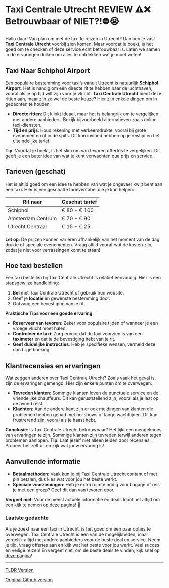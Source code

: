 # Taxi Centrale Utrecht REVIEW ⚠️❌ Betrouwbaar of NIET?!⛔️😭

Hallo daar! Van plan om met de taxi te reizen in Utrecht? Dan heb je vast **Taxi Centrale Utrecht** voorbij zien komen. Maar voordat je boekt, is het goed om te checken of deze service echt betrouwbaar is. Laten we samen in de ervaringen duiken om alles te ontdekken wat je moet weten!

## Taxi Naar Schiphol Airport

Een populaire bestemming voor taxi’s vanuit Utrecht is natuurlijk **Schiphol Airport**. Het is handig om een directe rit te hebben naar de luchthaven, vooral als je op tijd wilt zijn voor je vlucht. **Taxi Centrale Utrecht** biedt deze ritten aan, maar zijn ze wel de beste keuze? Hier zijn enkele dingen om in gedachten te houden:

- **Directe ritten**: Dit klinkt ideaal, maar het is belangrijk om te vergelijken met andere aanbieders. Bekijk bijvoorbeeld alternatieven zoals online taxi-diensten.  
- **Tijd en prijs**: Houd rekening met verkeersdrukte, vooral bij grote evenementen of in de spits. Dit kan invloed hebben op je reistijd en het uiteindelijke tarief.

**Tip**: Voordat je boekt, is het slim om van tevoren offertes te vergelijken. Dit geeft je een beter idee van wat je kunt verwachten qua prijs en service.

## Tarieven (geschat)

Het is altijd goed om een idee te hebben van wat je ongeveer kwijt bent aan een taxi. Hier is een geschatte tarieventabel die je kan helpen:

| Rit naar                | Geschat tarief  |
|-------------------------|------------------|
| Schiphol                | € 80 - € 100     |
| Amsterdam Centrum       | € 70 - € 90      |
| Utrecht Centraal        | € 15 - € 25      |

**Let op**: De prijzen kunnen variëren afhankelijk van het moment van de dag, drukte of speciale evenementen. Vraag altijd vooraf wat de kosten zijn, zodat je niet voor verrassingen komt te staan!

## Hoe taxi bestellen

Een taxi bestellen bij Taxi Centrale Utrecht is relatief eenvoudig. Hier is een stapsgewijze handleiding:

1. **Bel** met Taxi Centrale Utrecht of gebruik hun website.
2. Geef je **locatie** en gewenste bestemming door.
3. Ontvang een bevestiging van je rit.

**Praktische Tips voor een goede ervaring**:

- **Reserveer van tevoren**: Zeker voor populaire tijden of wanneer je een vroege vlucht moet halen.
- **Controleer de taxi**: Zorg ervoor dat de taxi voorzien is van een **taximeter** en dat je de bevestiging hebt van je rit.
- **Geef duidelijke instructies**: Heb je specifieke wensen, vermeld deze dan bij je boeking.

## Klantrecensies en ervaringen

Wat zeggen anderen over Taxi Centrale Utrecht? Zoals vaak het geval is, zijn de ervaringen gemengd. Hier zijn enkele punten om te overwegen:

- **Tevreden klanten**: Sommige klanten loven de punctuele service en de vriendelijke chauffeurs. Dit kan geruststellend zijn, vooral als je laat op de avond reist.
- **Klachten**: Aan de andere kant zijn er ook meldingen van klanten die problemen hebben gehad met no-shows of lange wachttijden. Dit kan frustrerend zijn, vooral als je haast hebt.

**Conclusie**: Is Taxi Centrale Utrecht betrouwbaar? Het lijkt een mengelmoes van ervaringen te zijn. Sommige klanten zijn tevreden terwijl anderen tegen problemen aanlopen. **Tip**: Laat jezelf niet alleen leiden door recensies. Probeer het zelf uit en kijk wat jouw ervaring is!

## Aanvullende informatie

- **Betaalmethoden**: Vaak kun je bij Taxi Centrale Utrecht contant of met pin betalen, dus kies wat voor jou het beste werkt.
- **Speciale voorzieningen**: Heb je extra ruimte nodig voor bagage of reis je met een groep? Geef dit dan van tevoren door.

**Vergeet niet**: Voor de meest actuele informatie en deals loont het altijd om een kijk te nemen op [deze pagina](https://132.nl/SnelTaxi)! 🚖

### Laatste gedachte

Als je zoekt naar een taxi in Utrecht, is het goed om een paar opties te overwegen. Taxi Centrale Utrecht is een van de mogelijkheden, maar vergelijk altijd met andere aanbieders voor de beste deal en service. Neem je tijd, vraag offertes aan en kijk wat het beste voor jou werkt. Veel succes en veilige reizen! En vergeet niet, om de beste deals te vinden, kijk snel op [deze pagina](https://132.nl/SnelTaxi)!

---
[TLDR Version](https://gist.github.com/jansensebastian/1bea93b2597bbe1da2b2fb44f705ad02)

[Original Github version](https://github.com/jansensebastian/taxi-centrale-utrecht-review-betrouwbaar-of-niet#readme)
